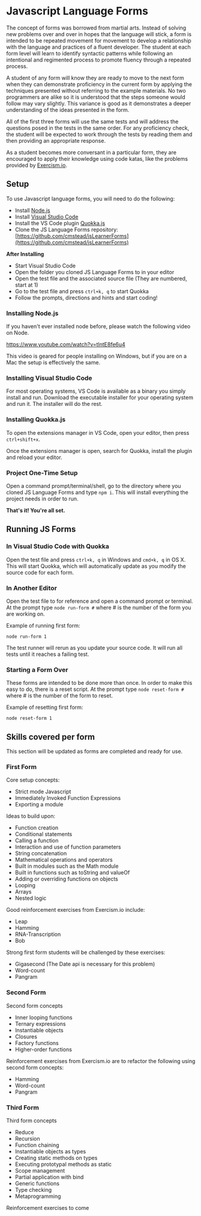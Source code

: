 # Javascript Language Forms #

The concept of forms was borrowed from martial arts. Instead of solving new problems over and over in hopes that the language will stick, a form is intended to be repeated movement for movement to develop a relationship with the language and practices of a fluent developer. The student at each form level will learn to identify syntactic patterns while following an intentional and regimented process to promote fluency through a repeated process.

A student of any form will know they are ready to move to the next form when they can demonstrate proficiency in the current form by applying the techniques presented without referring to the example materials. No two programmers are alike so it is understood that the steps someone would follow may vary slightly. This variance is good as it demonstrates a deeper understanding of the ideas presented in the form.

All of the first three forms will use the same tests and will address the questions posed in the tests in the same order. For any proficiency check, the student will be expected to work through the tests by reading them and then providing an appropriate response.

As a student becomes more conversant in a particular form, they are encouraged to apply their knowledge using code katas, like the problems provided by [Exercism.io](http://exercism.io/).

## Setup ##

To use Javascript language forms, you will need to do the following:

- Install [Node.js](https://nodejs.org/)
- Install [Visual Studio Code](https://code.visualstudio.com/)
- Install the VS Code plugin [Quokka.js](https://quokkajs.com/)
- Clone the JS Language Forms repository: [https://github.com/cmstead/jsLearnerForms](https://github.com/cmstead/jsLearnerForms)

**After Installing**

- Start Visual Studio Code
- Open the folder you cloned JS Language Forms to in your editor
- Open the test file and the associated source file (They are numbered, start at 1)
- Go to the test file and press `ctrl+k, q` to start Quokka
- Follow the prompts, directions and hints and start coding!

### Installing Node.js ###

If you haven't ever installed node before, please watch the following video on Node.

https://www.youtube.com/watch?v=tlntE8fe6u4

This video is geared for people installing on Windows, but if you are on a Mac the setup is effectively the same.

### Installing Visual Studio Code ###

For most operating systems, VS Code is available as a binary you simply install and run. Download the executable installer for your operating system and run it. The installer will do the rest.

### Installing Quokka.js ###

To open the extensions manager in VS Code, open your editor, then press `ctrl+shift+x`.

Once the extensions manager is open, search for Quokka, install the plugin and reload your editor.

### Project One-Time Setup ###

Open a command prompt/terminal/shell, go to the directory where you cloned JS Language Forms and type `npm i`.  This will install everything the project needs in order to run.

**That's it! You're all set.**

## Running JS Forms ##

### In Visual Studio Code with Quokka ###

Open the test file and press `ctrl+k, q` in Windows and `cmd+k, q` in OS X. This will start Quokka, which will automatically update as you modify the source code for each form.

### In Another Editor ###

Open the test file to for reference and open a command prompt or terminal.  At the prompt type `node run-form #` where # is the number of the form you are working on.

Example of running first form:

`node run-form 1`

The test runner will rerun as you update your source code.  It will run all tests until it reaches a failing test.

### Starting a Form Over ###

These forms are intended to be done more than once.  In order to make this easy to do, there is a reset script.  At the prompt type `node reset-form #` where # is the number of the form to reset.

Example of resetting first form:

`node reset-form 1`

## Skills covered per form ##

This section will be updated as forms are completed and ready for use.

### First Form ###

Core setup concepts:

- Strict mode Javascript
- Immediately Invoked Function Expressions
- Exporting a module

Ideas to build upon:

- Function creation
- Conditional statements
- Calling a function
- Interaction and use of function parameters
- String concatenation
- Mathematical operations and operators
- Built in modules such as the Math module
- Built in functions such as toString and valueOf
- Adding or overriding functions on objects
- Looping
- Arrays
- Nested logic

Good reinforcement exercises from Exercism.io include:

- Leap
- Hamming
- RNA-Transcription
- Bob

Strong first form students will be challenged by these exercises:

- Gigasecond (The Date api is necessary for this problem)
- Word-count
- Pangram

### Second Form

Second form concepts

- Inner looping functions
- Ternary expressions
- Instantiable objects
- Closures
- Factory functions
- Higher-order functions

Reinforcement exercises from Exercism.io are to refactor the following using second form concepts:

- Hamming
- Word-count
- Pangram

### Third Form

Third form concepts

- Reduce
- Recursion
- Function chaining
- Instantiable objects as types
- Creating static methods on types
- Executing prototypal methods as static
- Scope management
- Partial application with bind
- Generic functions
- Type checking
- Metaprogramming

Reinforcement exercises to come
